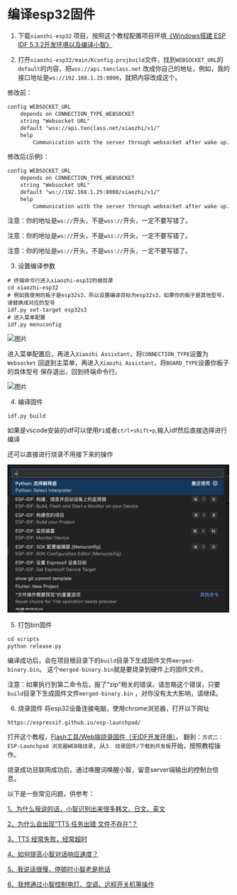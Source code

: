 # 编译esp32固件

1. 下载`xiaozhi-esp32`
   项目，按照这个教程配置项目环境[《Windows搭建 ESP IDF 5.3.2开发环境以及编译小智》](https://icnynnzcwou8.feishu.cn/wiki/JEYDwTTALi5s2zkGlFGcDiRknXf)

2. 打开`xiaozhi-esp32/main/Kconfig.projbuild`文件，找到`WEBSOCKET_URL`的`default`的内容，把`wss://api.tenclass.net`
   改成你自己的地址，例如，我的接口地址是`ws://192.168.1.25:8000`，就把内容改成这个。

修改前：

```
config WEBSOCKET_URL
    depends on CONNECTION_TYPE_WEBSOCKET
    string "Websocket URL"
    default "wss://api.tenclass.net/xiaozhi/v1/"
    help
        Communication with the server through websocket after wake up.
```

修改后(示例)：

```
config WEBSOCKET_URL
    depends on CONNECTION_TYPE_WEBSOCKET
    string "Websocket URL"
    default "ws://192.168.1.25:8000/xiaozhi/v1/"
    help
        Communication with the server through websocket after wake up.
```

注意：你的地址是`ws://`开头，不是`wss://`开头，一定不要写错了。

注意：你的地址是`ws://`开头，不是`wss://`开头，一定不要写错了。

注意：你的地址是`ws://`开头，不是`wss://`开头，一定不要写错了。

3. 设置编译参数

```
# 终端命令行进入xiaozhi-esp32的根目录
cd xiaozhi-esp32
# 例如我使用的板子是esp32s3，所以设置编译目标为esp32s3，如果你的板子是其他型号，请替换成对应的型号
idf.py set-target esp32s3
# 进入菜单配置
idf.py menuconfig
```

![图片](images/build_setting01.png)

进入菜单配置后，再进入`Xiaozhi Assistant`，将`CONNECTION_TYPE`设置为`Websocket`
回退到主菜单，再进入`Xiaozhi Assistant`，将`BOARD_TYPE`设置你板子的具体型号
保存退出，回到终端命令行。

![图片](images/build_setting02.png)

4. 编译固件

```
idf.py build
```

如果是vscode安装的idf可以使用`F1`或者`ctrl+shift+p`,输入idf然后直接选择进行编译

还可以直接进行烧录不用接下来的操作

<img src="./images/vscode_idf.png" width="500px"/>

5. 打包bin固件

```
cd scripts
python release.py
```

编译成功后，会在项目根目录下的`build`目录下生成固件文件`merged-binary.bin`。
这个`merged-binary.bin`就是要烧录到硬件上的固件文件。

注意：如果执行到第二命令后，报了“zip”相关的错误，请忽略这个错误，只要`build`目录下生成固件文件`merged-binary.bin`
，对你没有太大影响，请继续。

6. 烧录固件
   将esp32设备连接电脑，使用chrome浏览器，打开以下网址

```
https://espressif.github.io/esp-launchpad/
```

打开这个教程，[Flash工具/Web端烧录固件（无IDF开发环境）](https://ccnphfhqs21z.feishu.cn/wiki/Zpz4wXBtdimBrLk25WdcXzxcnNS)。
翻到：`方式二：ESP-Launchpad 浏览器WEB端烧录`，从`3. 烧录固件/下载到开发板`开始，按照教程操作。

烧录成功且联网成功后，通过唤醒词唤醒小智，留意server端输出的控制台信息。

以下是一些常见问题，供参考：

[1、为什么我说的话，小智识别出来很多韩文、日文、英文](../README.md#1tts-%E7%BB%8F%E5%B8%B8%E5%A4%B1%E8%B4%A5%E7%BB%8F%E5%B8%B8%E8%B6%85%E6%97%B6-)

[2、为什么会出现“TTS 任务出错 文件不存在”？](../README.md#1tts-%E7%BB%8F%E5%B8%B8%E5%A4%B1%E8%B4%A5%E7%BB%8F%E5%B8%B8%E8%B6%85%E6%97%B6-)

[3、TTS 经常失败，经常超时](../README.md#1tts-%E7%BB%8F%E5%B8%B8%E5%A4%B1%E8%B4%A5%E7%BB%8F%E5%B8%B8%E8%B6%85%E6%97%B6-)

[4、如何提高小智对话响应速度？](../README.md#1tts-%E7%BB%8F%E5%B8%B8%E5%A4%B1%E8%B4%A5%E7%BB%8F%E5%B8%B8%E8%B6%85%E6%97%B6-)

[5、我说话很慢，停顿时小智老是抢话](../README.md#1tts-%E7%BB%8F%E5%B8%B8%E5%A4%B1%E8%B4%A5%E7%BB%8F%E5%B8%B8%E8%B6%85%E6%97%B6-)

[6、我想通过小智控制电灯、空调、远程开关机等操作](../README.md#1tts-%E7%BB%8F%E5%B8%B8%E5%A4%B1%E8%B4%A5%E7%BB%8F%E5%B8%B8%E8%B6%85%E6%97%B6-)
